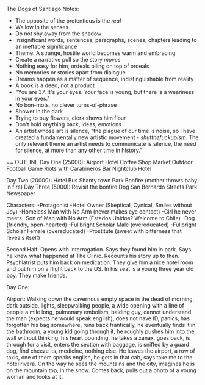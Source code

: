 The Dogs of Santiago Notes:

* The opposite of the pretentious is the *real*
* Wallow in the senses
* Do not shy away from the shadow
* Insignificant words, sentences, paragraphs, scenes, chapters leading to an ineffable significance
* Theme: A strange, hostile world becomes warm and embracing
* Create a narrative pull so the story *moves*
* Nothing easy for him, ordeals piling on top of ordeals
* No memories or stories apart from dialogue
* Dreams happen as a matter of sequence, indistinguishable from reality
* A book is a deed, not a product
* "You are 37. It's your eyes. Your face is young, but there is a weariness in your eyes."
* No bon-mots, no clever turns-of-phrase
* Shower in the dark
* Trying to buy flowers, clerk shows him flour
* Don't hold anything back, ideas, emotions
* An artist whose art is silence, "the plague of our time is noise, so I have created a fundamentally new artistic movement - *shutthefuckupism*. The only relevant theme an artist needs to communicate is silence, the need for silence, at more than any other time in history."

== OUTLINE
Day One (25000):
Airport
Hotel
Coffee Shop
Market
Outdoor Football Game
Riots with Carabineros
Bar
Nightclub
Hotel

Day Two (20000):
Hotel
Bus
Shanty town
Park
Bonfire (mother throws baby in fire)
Day Three (5000):
Revisit the bonfire
Dog
San Bernardo Streets
Park
Newspaper

Characters:
-Protagonist
-Hotel Owner (Skeptical, Cynical, Smiles without Joy)
-Homeless Man with No Arm (never makes eye contact)
-Girl he never meets
-Son of Man with No Arm (Estados Unidos? Welcome to Chile)
-Dog (friendly, open-hearted)
-Fullbright Scholar Male (overeducated)
-Fullbright Scholar Female (overeducated)
-Prostitute (sweet with bitterness that reveals itself)


Second Half: Opens with Interrogation. Says they found him in park. Says he knew what happened at The Clinic. Recounts his story up to then. Psychiatrist puts him back on medication. They give him a nice hotel room and put him on a flight back to the US. In his seat is a young three year old boy. They make friends.



Day One:

Airport:
Walking down the cavernous empty space in the dead of morning, dark outside, lights, sleepwalking people, a wide opening with a  line of people a mile long, pulmonary embolism, balding guy, cannot understand the man (expects he would speak english), does not have ID, panics, has forgotten his bag somewhere, runs back frantically, he eventually finds it in the bathroom, a young kid going through it, he roughly pushes him into the wall without thinking, his heart pounding, he takes a xanax, goes back, is through for a visit, enters the section with baggage, is sniffed by a guard dog, find cheeze its, medicine, nothing else. He leaves the airport, a row of taxis, one of them speaks english, he gets in that cab, says take me to the hotel rivera. On the way he sees the mountains and the city, imagines he is on the mountain top, in the snow. Comes back, pulls out a photo of a young woman and looks at it.